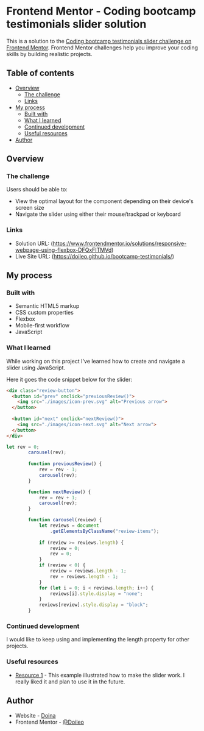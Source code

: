# Frontend Mentor - Coding bootcamp testimonials slider solution

This is a solution to the [Coding bootcamp testimonials slider challenge on Frontend Mentor](https://www.frontendmentor.io/challenges/coding-bootcamp-testimonials-slider-4FNyLA8JL). Frontend Mentor challenges help you improve your coding skills by building realistic projects. 

## Table of contents

- [Overview](#overview)
  - [The challenge](#the-challenge)
  - [Links](#links)
- [My process](#my-process)
  - [Built with](#built-with)
  - [What I learned](#what-i-learned)
  - [Continued development](#continued-development)
  - [Useful resources](#useful-resources)
- [Author](#author)


## Overview

### The challenge

Users should be able to:

- View the optimal layout for the component depending on their device's screen size
- Navigate the slider using either their mouse/trackpad or keyboard


### Links

- Solution URL: (https://www.frontendmentor.io/solutions/responsive-webpage-using-flexbox-DFQxFITMVd)
- Live Site URL: (https://doileo.github.io/bootcamp-testimonials/)

## My process

### Built with

- Semantic HTML5 markup
- CSS custom properties
- Flexbox
- Mobile-first workflow
- JavaScript


### What I learned

While working on this project I've learned how to create and navigate a slider using JavaScript.

Here it goes the code snippet below for the slider:

```html
<div class="review-button">
  <button id="prev" onclick="previousReview()">
    <img src="./images/icon-prev.svg" alt="Previous arrow">
  </button>
        
  <button id="next" onclick="nextReview()">
    <img src="./images/icon-next.svg" alt="Next arrow">
  </button>
</div>
```
```js
let rev = 0;
        carousel(rev);
  
        function previousReview() {
            rev = rev - 1;
            carousel(rev);
        }

        function nextReview() {
            rev = rev + 1;
            carousel(rev);
        }

        function carousel(review) {
            let reviews = document
                .getElementsByClassName("review-items");
  
            if (review >= reviews.length) {
                review = 0;
                rev = 0;
            }
            if (review < 0) {
                review = reviews.length - 1;
                rev = reviews.length - 1;
            }
            for (let i = 0; i < reviews.length; i++) {
                reviews[i].style.display = "none";
            }
            reviews[review].style.display = "block";
        }
```

### Continued development

I would like to keep using and implementing the length property for other projects. 

### Useful resources

- [Resource 1](https://www.geeksforgeeks.org/how-to-create-a-review-carousel-using-javascript/) - This example illustrated how to make the slider work. I really liked it and plan to use it in the future.

## Author

- Website - [Doina](https://doileo.github.io/portfolio/)
- Frontend Mentor - [@Doileo](https://www.frontendmentor.io/profile/Doileo)

